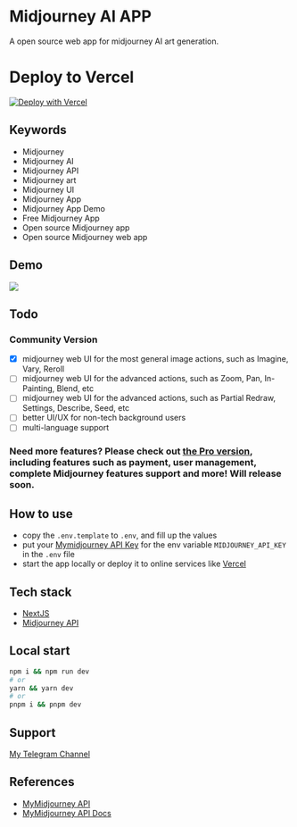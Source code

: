 # Midjourney AI APP

A open source web app for midjourney AI art generation.

# Deploy to Vercel

[![Deploy with Vercel](https://vercel.com/button)](https://vercel.com/new/clone?repository-url=https%3A%2F%2Fgithub.com%2Fiamzifei%2Fmidjourney-ai-app&env=NEXT_PUBLIC_SITE_NAME,MIDJOURNEY_API_KEY,NEXT_PUBLIC_MIDJOURNEY_API_URL&envDescription=Environment%20variables%20needed%20for%20the%20free%20version%20deployment&envLink=https%3A%2F%2Fgithub.com%2Fiamzifei%2Fmidjourney-ai-app%2Fblob%2Fmain%2F.env.template)

## Keywords

- Midjourney
- Midjourney AI
- Midjourney API
- Midjourney art
- Midjourney UI
- Midjourney App
- Midjourney App Demo
- Free Midjourney App
- Open source Midjourney app
- Open source Midjourney web app

## Demo

![](/doc/demo.gif)

## Todo

### Community Version

- [x] midjourney web UI for the most general image actions, such as Imagine, Vary, Reroll
- [ ] midjourney web UI for the advanced actions, such as Zoom, Pan, In-Painting, Blend, etc
- [ ] midjourney web UI for the advanced actions, such as Partial Redraw, Settings, Describe, Seed, etc
- [ ] better UI/UX for non-tech background users
- [ ] multi-language support

### Need more features? Please check out [the Pro version](https://github.com/mymidjourneyai/my-midjourney-ai-app/tree/Pro), including features such as payment, user management, complete Midjourney features support and more! Will release soon.

## How to use

- copy the `.env.template` to `.env`, and fill up the values
- put your [Mymidjourney API Key](https://www.mymidjourney.ai/blog/midjourney-api-request) for the env variable `MIDJOURNEY_API_KEY` in the `.env` file
- start the app locally or deploy it to online services like [Vercel](https://vercel.com)

## Tech stack

- [NextJS](https://nextjs.org/)
- [Midjourney API](https://www.mymidjourney.ai/)

## Local start

```bash
npm i && npm run dev
# or
yarn && yarn dev
# or
pnpm i && pnpm dev
```

## Support

[My Telegram Channel](https://t.me/+PYmwNF-6_9s4OTI1)

## References

- [MyMidjourney API](https://www.mymidjourney.ai/)
- [MyMidjourney API Docs](https://www.mymidjourney.ai/docs)
